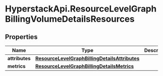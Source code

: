 # HyperstackApi.ResourceLevelGraphBillingVolumeDetailsResources

## Properties

Name | Type | Description | Notes
------------ | ------------- | ------------- | -------------
**attributes** | [**ResourceLevelGraphBillingDetailsAttributes**](ResourceLevelGraphBillingDetailsAttributes.md) |  | [optional] 
**metrics** | [**ResourceLevelGraphBillingDetailsMetrics**](ResourceLevelGraphBillingDetailsMetrics.md) |  | [optional] 


